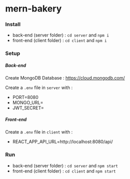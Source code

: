 # mern-bakery

### Install

- back-end (server folder) : `cd server` and `npm i`
- front-end (client folder) : `cd client` and `npm i`

### Setup

##### Back-end

Create MongoDB Database : https://cloud.mongodb.com/

Create a `.env` file in `server` with :
- PORT=8080
- MONGO_URL=
- JWT_SECRET=

##### Front-end

Create a `.env` file in `client` with :
- REACT_APP_API_URL=http://localhost:8080/api/

### Run

- back-end (server folder) : `cd server` and `npm start`
- front-end (client folder) : `cd client` and `npm start`
